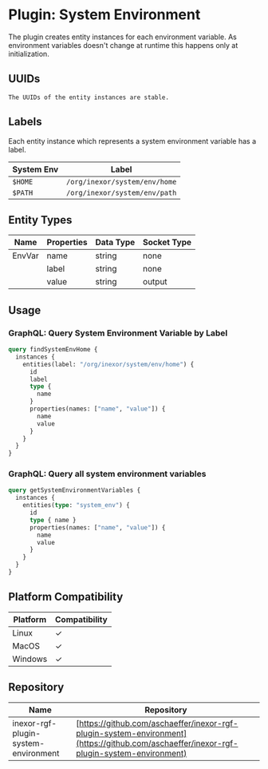 # Plugin: System Environment

The plugin creates entity instances for each environment variable. As environment variables doesn't change at runtime
this happens only at initialization.

## UUIDs

```admonish info
The UUIDs of the entity instances are stable.
```

## Labels

Each entity instance which represents a system environment variable has a label.

| System Env  | Label                         |
|-------------|-------------------------------|
| `$HOME`     | `/org/inexor/system/env/home` |
| `$PATH`     | `/org/inexor/system/env/path` |

## Entity Types

| Name   | Properties | Data Type | Socket Type |
|--------|------------|-----------|-------------|
| EnvVar | name       | string    | none        |
|        | label      | string    | none        |
|        | value      | string    | output      |

## Usage

### GraphQL: Query System Environment Variable by Label

```graphql
query findSystemEnvHome {
  instances {
    entities(label: "/org/inexor/system/env/home") {
      id
      label
      type {
        name
      }
      properties(names: ["name", "value"]) {
        name
        value
      }
    }
  }
}
```

### GraphQL: Query all system environment variables

```graphql
query getSystemEnvironmentVariables {
  instances {
    entities(type: "system_env") {
      id
      type { name }
      properties(names: ["name", "value"]) {
        name
        value
      }
    }
  }
}
```

## Platform Compatibility

| Platform | Compatibility |
|----------|---------------|
| Linux    | ✓             |
| MacOS    | ✓             |
| Windows  | ✓             |

## Repository

| Name                                 | Repository                                                                                                                               |
|--------------------------------------|------------------------------------------------------------------------------------------------------------------------------------------|
| inexor-rgf-plugin-system-environment | [https://github.com/aschaeffer/inexor-rgf-plugin-system-environment](https://github.com/aschaeffer/inexor-rgf-plugin-system-environment) |
